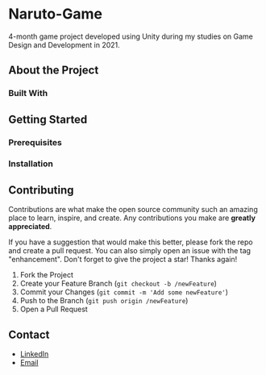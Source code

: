 # Naruto-Game
4-month game project developed using Unity during my studies on Game Design and Development in 2021. 

## About the Project

### Built With

## Getting Started

### Prerequisites

### Installation

## Contributing
Contributions are what make the open source community such an amazing place to learn, inspire, and create. Any contributions you make are **greatly appreciated**.

If you have a suggestion that would make this better, please fork the repo and create a pull request. You can also simply open an issue with the tag "enhancement".
Don't forget to give the project a star! Thanks again!

1. Fork the Project
2. Create your Feature Branch (`git checkout -b /newFeature`)
3. Commit your Changes (`git commit -m 'Add some newFeature'`)
4. Push to the Branch (`git push origin /newFeature`)
5. Open a Pull Request

## Contact
* [LinkedIn](https://www.linkedin.com/in/joey-tan-zuyi/)
* [Email](mailto:joeytanbiz@gmail.com)
